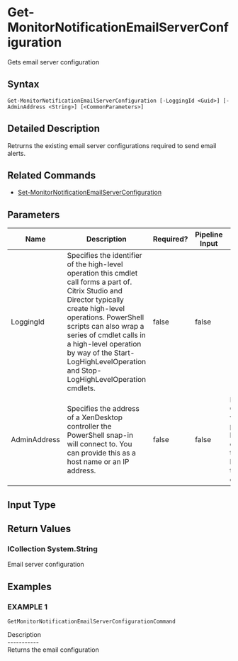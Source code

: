 ﻿# Get-MonitorNotificationEmailServerConfiguration

   Gets email server configuration

## Syntax
```
Get-MonitorNotificationEmailServerConfiguration [-LoggingId <Guid>] [-AdminAddress <String>] [<CommonParameters>]
```

## Detailed Description
   Retrurns the existing email server configurations required to send email alerts.

## Related Commands
  * [Set-MonitorNotificationEmailServerConfiguration](Set-MonitorNotificationEmailServerConfiguration.html)
## Parameters

| Name   | Description | Required? | Pipeline Input | Default Value |
| --- | --- | --- | --- | --- |
| LoggingId | Specifies the identifier of the high-level operation this cmdlet call forms a part of. Citrix Studio and Director typically create high-level operations. PowerShell scripts can also wrap a series of cmdlet calls in a high-level operation by way of the Start-LogHighLevelOperation and Stop-LogHighLevelOperation cmdlets. | false | false |  |
| AdminAddress | Specifies the address of a XenDesktop controller the PowerShell snap-in will connect to. You can provide this as a host name or an IP address. | false | false | Localhost. Once a value is provided by any cmdlet, this value becomes the default. |

## Input Type
### 
   
## Return Values
### ICollection<MonitorNotificationEmailServerConfiguration> System.String
   Email server configuration
## Examples

### EXAMPLE 1
```
GetMonitorNotificationEmailServerConfigurationCommand
```
   Description<br>-----------<br>Returns the email configuration
